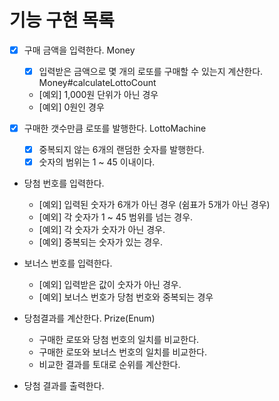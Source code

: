 # 기능 구현 목록
- [x] 구매 금액을 입력한다. Money
  - [x] 입력받은 금액으로 몇 개의 로또를 구매할 수 있는지 계산한다. Money#calculateLottoCount 
  - [예외] 1,000원 단위가 아닌 경우
  - [예외] 0원인 경우

- [x] 구매한 갯수만큼 로또를 발행한다. LottoMachine
  - [x] 중복되지 않는 6개의 랜덤한 숫자를 발행한다.
  - [x] 숫자의 범위는 1 ~ 45 이내이다.

- 당첨 번호를 입력한다.
  - [예외] 입력된 숫자가 6개가 아닌 경우 (쉼표가 5개가 아닌 경우)
  - [예외] 각 숫자가 1 ~ 45 범위를 넘는 경우.
  - [예외] 각 숫자가 숫자가 아닌 경우.
  - [예외] 중복되는 숫자가 있는 경우.
- 보너스 번호를 입력한다.
  - [예외] 입력받은 값이 숫자가 아닌 경우.
  - [예외] 보너스 번호가 당첨 번호와 중복되는 경우

- 당첨결과를 계산한다. Prize(Enum)
  - 구매한 로또와 당첨 번호의 일치를 비교한다.
  - 구매한 로또와 보너스 번호의 일치를 비교한다.
  - 비교한 결과를 토대로 순위를 계산한다.
- 당첨 결과를 출력한다. 

